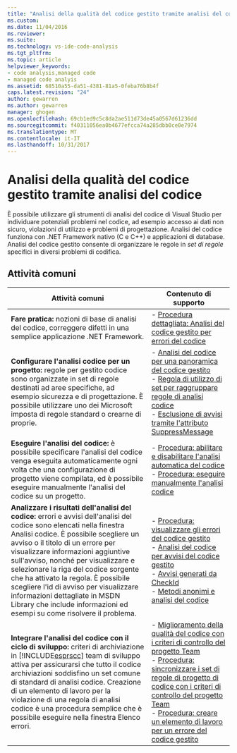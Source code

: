 ```yaml
---
title: "Analisi della qualità del codice gestito tramite analisi del codice | Documenti Microsoft"
ms.custom: 
ms.date: 11/04/2016
ms.reviewer: 
ms.suite: 
ms.technology: vs-ide-code-analysis
ms.tgt_pltfrm: 
ms.topic: article
helpviewer_keywords:
- code analysis,managed code
- managed code analyis
ms.assetid: 68510a55-da51-4381-81a5-0feba76b8b4f
caps.latest.revision: "24"
author: gewarren
ms.author: gewarren
manager: ghogen
ms.openlocfilehash: 69cb1ed9c5c8da2ae511d73de45a0567d61236dd
ms.sourcegitcommit: f40311056ea0b4677efcca74a285dbb0ce0e7974
ms.translationtype: MT
ms.contentlocale: it-IT
ms.lasthandoff: 10/31/2017
---
```

# <a name="analyzing-managed-code-quality-by-using-code-analysis"></a>Analisi della qualità del codice gestito tramite analisi del codice
È possibile utilizzare gli strumenti di analisi del codice di Visual Studio per individuare potenziali problemi nel codice, ad esempio accesso ai dati non sicuro, violazioni di utilizzo e problemi di progettazione. Analisi del codice funziona con .NET Framework nativo (C e C++) e applicazioni di database. Analisi del codice gestito consente di organizzare le regole in *set di regole* specifici in diversi problemi di codifica.  
  
## <a name="common-tasks"></a>Attività comuni  
  
|Attività comuni|Contenuto di supporto|  
|------------------|------------------------|  
|**Fare pratica:** nozioni di base di analisi del codice, correggere difetti in una semplice applicazione .NET Framework.|-   [Procedura dettagliata: Analisi del codice gestito per errori del codice](../code-quality/walkthrough-analyzing-managed-code-for-code-defects.md)|  
|**Configurare l'analisi codice per un progetto:** regole per gestito codice sono organizzate in set di regole destinati ad aree specifiche, ad esempio sicurezza e di progettazione. È possibile utilizzare uno dei Microsoft imposta di regole standard o crearne di proprie.|-   [Analisi del codice per una panoramica del codice gestito](../code-quality/code-analysis-for-managed-code-overview.md)<br />-   [Regola di utilizzo di set per raggruppare regole di analisi codice](../code-quality/using-rule-sets-to-group-code-analysis-rules.md)<br />-   [Esclusione di avvisi tramite l'attributo SuppressMessage](../code-quality/suppress-warnings-by-using-the-suppressmessage-attribute.md)|  
|**Eseguire l'analisi del codice:** è possibile specificare l'analisi del codice venga eseguita automaticamente ogni volta che una configurazione di progetto viene compilata, ed è possibile eseguire manualmente l'analisi del codice su un progetto.|-   [Procedura: abilitare e disabilitare l'analisi automatica del codice](../code-quality/how-to-enable-and-disable-automatic-code-analysis-for-managed-code.md)<br />-   [Procedura: eseguire manualmente l'analisi codice](../code-quality/how-to-run-code-analysis-manually-for-managed-code.md)|  
|**Analizzare i risultati dell'analisi del codice:** errori e avvisi dell'analisi del codice sono elencati nella finestra Analisi codice. È possibile scegliere un avviso o il titolo di un errore per visualizzare informazioni aggiuntive sull'avviso, nonché per visualizzare e selezionare la riga del codice sorgente che ha attivato la regola. È possibile scegliere l'id di avviso per visualizzare informazioni dettagliate in MSDN Library che include informazioni ed esempi su come risolvere il problema.|-   [Procedura: visualizzare gli errori del codice gestito](../code-quality/how-to-view-managed-code-defects.md)<br />-   [Analisi del codice per avvisi del codice gestito](../code-quality/code-analysis-for-managed-code-warnings.md)<br />-   [Avvisi generati da CheckId](../code-quality/code-analysis-warnings-for-managed-code-by-checkid.md)<br />-   [Metodi anonimi e analisi del codice](../code-quality/anonymous-methods-and-code-analysis.md)|  
|**Integrare l'analisi del codice con il ciclo di sviluppo:** criteri di archiviazione in [!INCLUDE[esprscc](../code-quality/includes/esprscc_md.md)] team di sviluppo attiva per assicurarsi che tutto il codice archiviazioni soddisfino un set comune di standard di analisi codice. Creazione di un elemento di lavoro per la violazione di una regola di analisi codice è una procedura semplice che è possibile eseguire nella finestra Elenco errori.|-   [Miglioramento della qualità del codice con i criteri di controllo del progetto Team](../code-quality/enhancing-code-quality-with-team-project-check-in-policies.md)<br />-   [Procedura: sincronizzare i set di regole di progetto di codice con i criteri di controllo del progetto Team](../code-quality/how-to-synchronize-code-project-rule-sets-with-team-project-check-in-policy.md)<br />-   [Procedura: creare un elemento di lavoro per un errore del codice gestito](../code-quality/how-to-create-a-work-item-for-a-managed-code-defect.md)|